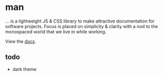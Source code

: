 # man

… is a lightweight JS &amp; CSS library to make attractive documentation for software projects. Focus is placed on simplicity & clarity with a nod to the monospaced world that we live in while working.

View the [docs](http://davidfmiller.github.io/man).

## todo

- dark theme
